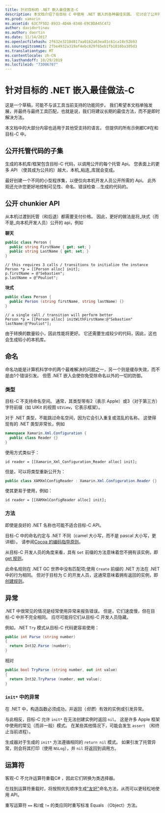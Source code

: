 ```yaml
---
title: 针对目标的 .NET 嵌入最佳做法-C
description: 本文档介绍了在目标 C 中使用 .NET 嵌入的各种最佳实践。 它讨论了公开托管代码子集、公开 chunkier API、命名等。
ms.prod: xamarin
ms.assetid: 63C7F5D2-8933-4D4A-8348-E9CBDA45C472
author: davidortinau
ms.author: daortin
ms.date: 11/14/2017
ms.openlocfilehash: 2f632e3218d817aa0162a63ea81c61ca18c52b93
ms.sourcegitcommit: 2fbe4932a319af4ebc829f65eb1fb1816ba305d3
ms.translationtype: MT
ms.contentlocale: zh-CN
ms.lasthandoff: 10/29/2019
ms.locfileid: "73006787"
---
```

# <a name="net-embedding-best-practices-for-objective-c"></a>针对目标的 .NET 嵌入最佳做法-C

这是一个草稿，可能不与该工具当前支持的功能同步。 我们希望本文档单独发展，并最终与最终工具匹配，也就是说，我们将建议长期的最佳方法，而不是即时解决方法。

本文档中的大部分内容也适用于其他受支持的语言。 但提供的所有示例都C#在和目标-C 中。

## <a name="exposing-a-subset-of-the-managed-code"></a>公开托管代码的子集

生成的本机库/框架包含目标-C 代码，以调用公开的每个托管 Api。 您表面上的更多 API （使其成为公共的）越大，本机_粘连_库就会变成。

最好创建一个不同的小型程序集，以便仅向本机开发人员公开所需的 Api。 此外观还允许您更好地控制可见性、命名、错误检查 ...生成的代码的。

## <a name="exposing-a-chunkier-api"></a>公开 chunkier API

从本机过渡到托管（和后退）都需要支付价格。 因此，更好的做法是将_块式（而不是_向本机开发人员）公开的 api，例如

**聊天**

```csharp
public class Person {
  public string FirstName { get; set; }
  public string LastName { get; set; }
}
```

```objc
// this requires 3 calls / transitions to initialize the instance
Person *p = [[Person alloc] init];
p.firstName = @"Sebastien";
p.lastName = @"Pouliot";
```

**块式**

```csharp
public class Person {
  public Person (string firstName, string lastName) {}
}
```

```objc
// a single call / transition will perform better
Person *p = [[Person alloc] initWithFirstName:@"Sebastien" lastName:@"Pouliot"];
```

由于转换的数量较小，因此性能将更好。 它还需要生成较少的代码，因此，这也会生成较小的本机库。

## <a name="naming"></a>命名

命名功能是计算机科学中的两个最难解决的问题之一，另一个则是缓存失效，而不是由1个错误引发。 但愿 .NET 嵌入会使你免受除命名以外的一切的防御。

### <a name="types"></a>类型

目标-C 不支持命名空间。 通常，其类型带有2（表示 Apple）或3（对于第三方）字符前缀（如 UIKit 的视图 `UIView`，它表示框架）。

对于 .NET 类型，不能跳过命名空间，因为它会引入重复或混乱的名称。 这使得现有的 .NET 类型非常长，例如

```csharp
namespace Xamarin.Xml.Configuration {
  public class Reader {}
}
```

使用方式类似于：

```objc
id reader = [[Xamarin_Xml_Configuration_Reader alloc] init];
```

但是，可以将类型重新公开为：

```csharp
public class XAMXmlConfigReader : Xamarin.Xml.Configuration.Reader {}
```

使其更易于使用，例如：

```objc
id reader = [[XAMXmlConfigReader alloc] init];
```

### <a name="methods"></a>方法

即使是良好的 .NET 名称也可能不适合目标-C API。

目标-C 中的命名约定与 .NET 不同（camel 大小写，而不是 pascal 大小写，更详细）。
请参阅[Cocoa 的编码指导原则](https://developer.apple.com/library/content/documentation/Cocoa/Conceptual/CodingGuidelines/Articles/NamingMethods.html#//apple_ref/doc/uid/20001282-BCIGIJJF)。

从目标-C 开发人员的角度来看，具有 `Get` 前缀的方法意味着您不拥有该实例，即[get 规则](https://developer.apple.com/library/content/documentation/CoreFoundation/Conceptual/CFMemoryMgmt/Concepts/Ownership.html#//apple_ref/doc/uid/20001148-SW1)。

此命名规则在 .NET GC 世界中没有匹配项;使用 `Create` 前缀的 .NET 方法在 .NET 中的行为相同。 但对于目标为 C 的开发人员，这通常意味着拥有返回的实例，即[创建规则](https://developer.apple.com/library/content/documentation/CoreFoundation/Conceptual/CFMemoryMgmt/Concepts/Ownership.html#//apple_ref/doc/uid/20001148-103029)。

## <a name="exceptions"></a>异常

.NET 中很常见的情况是经常使用异常来报告错误。 但是，它们速度慢，但在目标-C 中并不完全相同。 应尽可能将它们从目标-C 开发人员隐藏。

例如，.NET `Try` 模式从目标-C 代码更容易使用：

```csharp
public int Parse (string number)
{
  return Int32.Parse (number);
}
```

相对

```csharp
public bool TryParse (string number, out int value)
{
  return Int32.TryParse (number, out value);
}
```

### <a name="exceptions-inside-init"></a>`init*` 中的异常

在 .NET 中，构造函数必须成功，并返回（_但愿_）有效的实例或引发异常。

与此相反，目标-C 允许 `init*` 在无法创建实例时返回 `nil`。 这是许多 Apple 框架中使用的常见（而非一般）模式。 在某些其他情况下，可能会发生 `assert` （和终止当前进程）。

生成器对于生成的 `init*` 方法遵循相同的 `return nil` 模式。 如果引发了托管异常，则会将其打印（使用 `NSLog`），并 `nil` 将返回到调用方。

## <a name="operators"></a>运算符

客观-C 不允许运算符重载C# ，因此它们转换为类选择器。

在找到运算符重载时，将按照优先顺序生成["友好"](https://docs.microsoft.com/dotnet/standard/design-guidelines/operator-overloads)命名方法，从而可以更轻松地使用 API。

重写运算符 `==` 和/或 `!=` 的类应同时重写标准 Equals （Object）方法。
